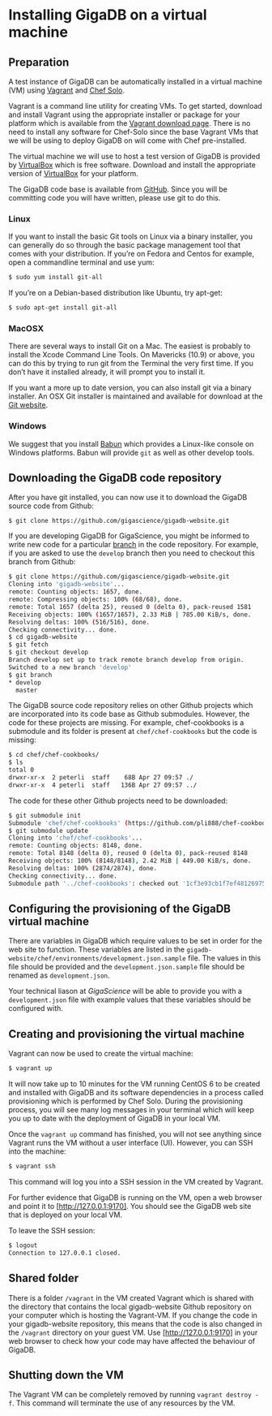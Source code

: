 # Installing GigaDB on a virtual machine

## Preparation

A test instance of GigaDB can be automatically installed in a virtual
machine (VM) using [Vagrant](https://www.vagrantup.com) and [Chef Solo](https://docs.chef.io/chef_solo.html).

Vagrant is a command line utility for creating VMs. To get started,
download and install Vagrant using the appropriate installer or
package for your platform which is available from the
[Vagrant download page](https://www.vagrantup.com/downloads.html).
There is no need to install any software for Chef-Solo since the base
Vagrant VMs that we will be using to deploy GigaDB on will come with
Chef pre-installed.

The virtual machine we will use to host a test version of GigaDB is
provided by [VirtualBox](https://www.virtualbox.org) which is free
software. Download and install the appropriate version of [VirtualBox](https://www.virtualbox.org/wiki/Downloads)
for your platform.

The GigaDB code base is available from [GitHub](https://github.com/gigascience/gigadb-website).
Since you will be committing code you will have written, please use
git to do this.

### Linux

If you want to install the basic Git tools on Linux via a binary
installer, you can generally do so through the basic package
management tool that comes with your distribution. If you’re on
Fedora and Centos for example, open a commandline terminal and use yum:

```bash
$ sudo yum install git-all
```

If you’re on a Debian-based distribution like Ubuntu, try apt-get:

```bash
$ sudo apt-get install git-all
```

### MacOSX

There are several ways to install Git on a Mac. The easiest is
probably to install the Xcode Command Line Tools. On Mavericks (10.9)
or above, you can do this by trying to run git from the Terminal the
very first time. If you don’t have it installed already, it will
prompt you to install it.

If you want a more up to date version, you can also install git via a
binary installer. An OSX Git installer is maintained and available
for download at the [Git website](http://git-scm.com/download/mac).

### Windows

We suggest that you install [Babun](http://babun.github.io) which
provides a Linux-like console on Windows platforms. Babun will provide
`git` as well as other develop tools.

## Downloading the GigaDB code repository

After you have git installed, you can now use it to download the
GigaDB source code from Github:

`$ git clone https://github.com/gigascience/gigadb-website.git`

If you are developing GigaDB for GigaScience, you might be informed
to write new code for a particular [branch](https://git-scm.com/book/en/v1/Git-Branching-What-a-Branch-Is)
in the code repository. For example, if you are asked to use the
`develop` branch then you need to checkout this branch from Github:

```bash
$ git clone https://github.com/gigascience/gigadb-website.git
Cloning into 'gigadb-website'...
remote: Counting objects: 1657, done.
remote: Compressing objects: 100% (68/68), done.
remote: Total 1657 (delta 25), reused 0 (delta 0), pack-reused 1581
Receiving objects: 100% (1657/1657), 2.33 MiB | 785.00 KiB/s, done.
Resolving deltas: 100% (516/516), done.
Checking connectivity... done.
$ cd gigadb-website
$ git fetch
$ git checkout develop
Branch develop set up to track remote branch develop from origin.
Switched to a new branch 'develop'
$ git branch
* develop
  master
```

The GigaDB source code repository relies on other Github projects
which are incorporated into its code base as Github submodules.
However, the code for these projects are missing. For example,
chef-cookbooks is a submodule and its folder is present at
`chef/chef-cookbooks` but the code is missing:

```bash
$ cd chef/chef-cookbooks/
$ ls
total 0
drwxr-xr-x  2 peterli  staff    68B Apr 27 09:57 ./
drwxr-xr-x  4 peterli  staff   136B Apr 27 09:57 ../
```

The code for these other Github projects need to be downloaded:

```bash
$ git submodule init
Submodule 'chef/chef-cookbooks' (https://github.com/pli888/chef-cookbooks.git) registered for path '../chef-cookbooks'
$ git submodule update
Cloning into 'chef/chef-cookbooks'...
remote: Counting objects: 8148, done.
remote: Total 8148 (delta 0), reused 0 (delta 0), pack-reused 8148
Receiving objects: 100% (8148/8148), 2.42 MiB | 449.00 KiB/s, done.
Resolving deltas: 100% (2874/2874), done.
Checking connectivity... done.
Submodule path '../chef-cookbooks': checked out '1cf3e93cb1f7ef481269751a55df4bf7af458462'
```

## Configuring the provisioning of the GigaDB virtual machine

There are variables in GigaDB which require values to be set in order
for the web site to function. These variables are listed in the
`gigadb-website/chef/environments/development.json.sample` file. The
values in this file should be provided and the `development.json.sample`
file should be renamed as `development.json`.

Your technical liason at *GigaScience* will be able to provide you with 
a `development.json` file with example values that these variables 
should be configured with.

## Creating and provisioning the virtual machine

Vagrant can now be used to create the virtual machine:

```bash
$ vagrant up
```

It will now take up to 10 minutes for the VM running CentOS 6 to be 
created and installed with GigaDB and its software dependencies in a 
process called provisioning which is performed by Chef Solo. During the
provisioning process, you will see many log messages in your terminal
which will keep you up to date with the deployment of GigaDB in your
local VM.

Once the `vagrant up` command has finished, you will not see anything
since Vagrant runs the VM without a user interface (UI). However, you
can SSH into the machine:

```bash
$ vagrant ssh
```

This command will log you into a SSH session in the VM created by
Vagrant.

For further evidence that GigaDB is running on the VM, open a web
browser and point it to [http://127.0.0.1:9170]. You should see the
GigaDB web site that is deployed on your local VM.

[http://127.0.0.1:9170]: http://127.0.0.1:9170

To leave the SSH session:

```bash
$ logout
Connection to 127.0.0.1 closed.
```

## Shared folder

There is a folder `/vagrant` in the VM created Vagrant which is
shared with the directory that contains the local gigadb-website Github
repository on your computer which is hosting the Vagrant-VM. If you
change the code in your gigadb-website repository, this means that
the code is also changed in the `/vagrant` directory on your guest VM.
Use [http://127.0.0.1:9170] in your web browser to check how your code
may have affected the behaviour of GigaDB.

## Shutting down the VM

The Vagrant VM can be completely removed by running `vagrant destroy -f`.
This command will terminate the use of any resources by the VM.



